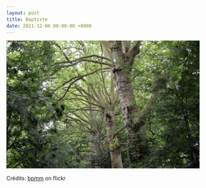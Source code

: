```yaml
---
layout: post
title: Baptiste
date: 2021-12-06 00:00:00 +0000
---
```


![Baptiste](/images/2021-12-06.jpg)

Crédits: [bpmm](https://www.flickr.com/people/bpmm/) on flickr
